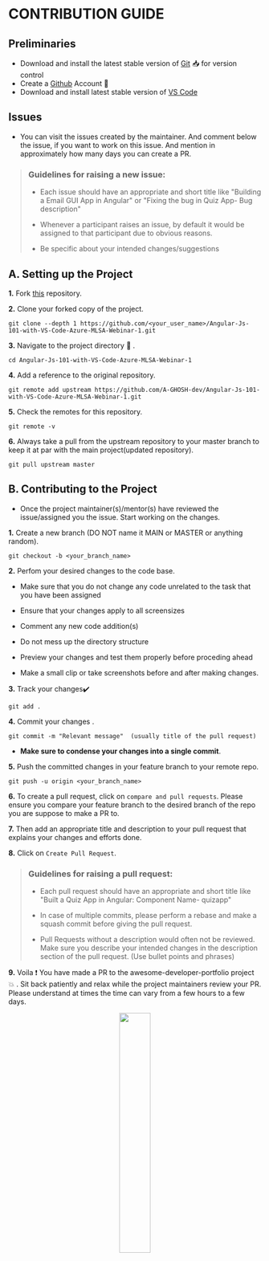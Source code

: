 # CONTRIBUTION GUIDE

## Preliminaries

- Download and install the latest stable version of [Git](https://git-scm.com/downloads) 📥 for version control
- Create a [Github](https://github.com/join) Account 📇
- Download and install latest stable version of [VS Code](https://code.visualstudio.com/download)

## Issues
- You can visit the issues created by the maintainer. And comment below the issue, if you want to work on this issue. And mention in approximately how many days you can create a PR.

> ### Guidelines for raising a new issue:
>
> - Each issue should have an appropriate and short title like "Building a Email GUI App in Angular" or "Fixing the bug in Quiz App- Bug description"
>
> - Whenever a participant raises an issue, by default it would be assigned to that participant due to obvious reasons. 
>
> - Be specific about your intended changes/suggestions

##   A. Setting up the Project

**1.**  Fork [this](https://github.com/A-GHOSH-dev/Angular-Js-101-with-VS-Code-Azure-MLSA-Webinar-1) repository.

**2.**  Clone your forked copy of the project.

```
git clone --depth 1 https://github.com/<your_user_name>/Angular-Js-101-with-VS-Code-Azure-MLSA-Webinar-1.git
```

**3.** Navigate to the project directory :file_folder: .

```
cd Angular-Js-101-with-VS-Code-Azure-MLSA-Webinar-1
```

**4.** Add a reference to the original repository.

```
git remote add upstream https://github.com/A-GHOSH-dev/Angular-Js-101-with-VS-Code-Azure-MLSA-Webinar-1.git 
```

**5.** Check the remotes for this repository.

```
git remote -v
```

**6.** Always take a pull from the upstream repository to your master branch to keep it at par with the main project(updated repository).

```
git pull upstream master
```
##  B. Contributing to the Project

- Once the project maintainer(s)/mentor(s) have reviewed the issue/assigned you the issue. Start working on the changes.

**1.** Create a new branch (DO NOT name it MAIN or MASTER or anything random).

```
git checkout -b <your_branch_name>
```

**2.** Perfom your desired changes to the code base.
- Make sure that you do not change any code unrelated to the task that you have been assigned

- Ensure that your changes apply to all screensizes

- Comment any new code addition(s)

- Do not mess up the directory structure

- Preview your changes and test them properly before proceding ahead

- Make a small clip or take screenshots before and after making changes.


**3.** Track your changes:heavy_check_mark: 

```
git add . 
```

**4.** Commit your changes .

```
git commit -m "Relevant message"  (usually title of the pull request)
```
- **Make sure to condense your changes into a single commit**.

**5.** Push the committed changes in your feature branch to your remote repo.

```
git push -u origin <your_branch_name>
```

**6.** To create a pull request, click on `compare and pull requests`. Please ensure you compare your feature branch to the desired branch of the repo you are suppose to make a PR to.

**7.** Then add an appropriate title and description to your pull request that explains your changes and efforts done.

**8.** Click on `Create Pull Request`.

> ### Guidelines for raising a pull request:
>
> - Each pull request should have an appropriate and short title like "Built a Quiz App in Angular: Component Name- quizapp"
>
> - In case of multiple commits, please perform a rebase and make a squash commit before giving the pull request.
>
> - Pull Requests without a description would often not be reviewed. Make sure you describe your intended changes in the description section of the pull request. (Use bullet points and phrases)
>

**9.** Voila :exclamation: You have made a PR to the awesome-developer-portfolio project :boom: . Sit back patiently and relax while the project maintainers review your PR. Please understand at times the time can vary from a few hours to a few days.

<p align="center"><img src="https://media.giphy.com/media/5mCQOcUfywmyI/giphy.gif" width=35%></p>
